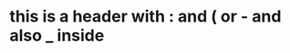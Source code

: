 # this is a header with : and ( or - and also _ inside

[](#this-<caret>is-a-header-with-and-or-and-also-_-inside)